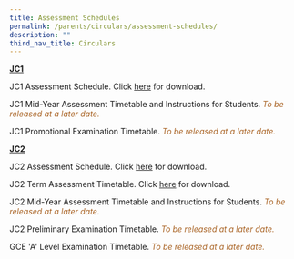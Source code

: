 ```yaml
---
title: Assessment Schedules
permalink: /parents/circulars/assessment-schedules/
description: ""
third_nav_title: Circulars
---
```

**<u>JC1</u>**

  
JC1 Assessment Schedule. Click&nbsp;[here](/files/JC1%20Assessment%20Schedule%202022.pdf)&nbsp;for download.  


JC1 Mid-Year Assessment Timetable and Instructions for Students. <font color="#A96324"><em>To be released at a later date.</em></font>

JC1 Promotional Examination Timetable. <font color="#A96324"><em>To be released at a later date.</em></font>

**<u>JC2</u>**

  

JC2 Assessment Schedule. Click&nbsp;[here](/files/JC2%20Assessment%20Schedule%202022.pdf)&nbsp;for download.

JC2 Term Assessment Timetable. Click&nbsp;[here](/files/JC2%20Term%20Assessment%202022.pdf)&nbsp;for download.

  
JC2 Mid-Year Assessment Timetable and Instructions for Students. <font color="#A96324"><em>To be released at a later date.</em></font>
  

JC2 Preliminary Examination Timetable. <font color="#A96324"><em>To be released at a later date.</em></font>

GCE 'A' Level Examination Timetable. <font color="#A96324"><em>To be released at a later date.</em></font>